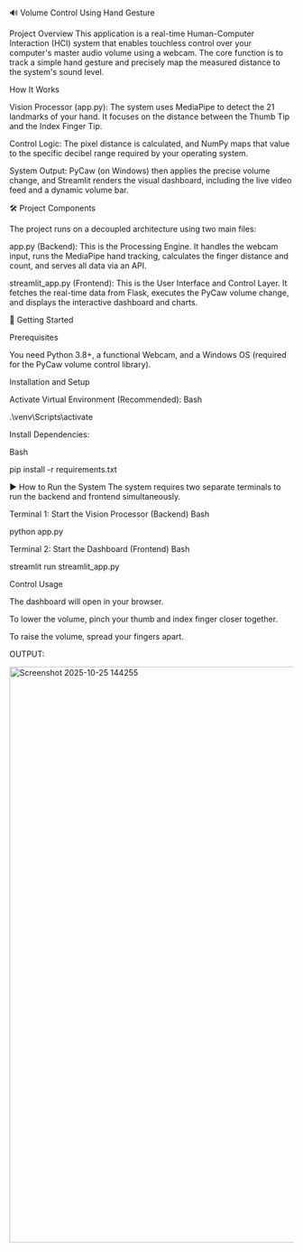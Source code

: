 🔊 Volume Control Using Hand Gesture 

Project Overview
This application is a real-time Human-Computer Interaction (HCI) system that enables touchless control over your computer's master audio volume using a webcam. The core function is to track a simple hand gesture and precisely map the measured distance to the system's sound level.

How It Works

Vision Processor (app.py): The system uses MediaPipe to detect the 21 landmarks of your hand. It focuses on the distance between the Thumb Tip and the Index Finger Tip.

Control Logic: The pixel distance is calculated, and NumPy maps that value to the specific decibel range required by your operating system.

System Output: PyCaw (on Windows) then applies the precise volume change, and Streamlit renders the visual dashboard, including the live video feed and a dynamic volume bar.

🛠️ Project Components

The project runs on a decoupled architecture using two main files:

app.py (Backend): This is the Processing Engine. It handles the webcam input, runs the MediaPipe hand tracking, calculates the finger distance and count, and serves all data via an API.

streamlit_app.py (Frontend): This is the User Interface and Control Layer. It fetches the real-time data from Flask, executes the PyCaw volume change, and displays the interactive dashboard and charts.

🚀 Getting Started

Prerequisites

You need Python 3.8+, a functional Webcam, and a Windows OS (required for the PyCaw volume control library).

Installation and Setup

Activate Virtual Environment (Recommended):
Bash

.\venv\Scripts\activate

Install Dependencies:

Bash

pip install -r requirements.txt

▶️ How to Run the System
The system requires two separate terminals to run the backend and frontend simultaneously.

Terminal 1: Start the Vision Processor (Backend)
Bash

python app.py

Terminal 2: Start the Dashboard (Frontend)
Bash

streamlit run streamlit_app.py

Control Usage

The dashboard will open in your browser.

To lower the volume, pinch your thumb and index finger closer together.

To raise the volume, spread your fingers apart.

OUTPUT:

<img width="1920" height="1020" alt="Screenshot 2025-10-25 144255" src="https://github.com/user-attachments/assets/29d96f89-58be-48f3-a1bf-1e30b89b9a90" />
